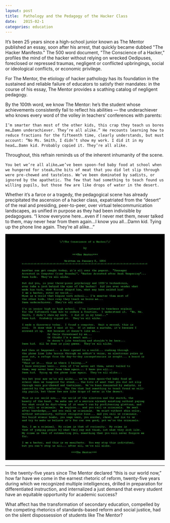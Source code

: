 ```yaml
---
layout: post
title:  Pathology and the Pedagogy of the Hacker Class
date:   2015-02-1
categories: education
---
```



It’s been 25 years since a high-school junior known as The Mentor published an essay, soon after his arrest, that quickly became dubbed "The Hacker Manifesto." The 500 word document, "The Conscience of a Hacker," profiles the mind of the hacker without relying on wrecked Oedipuses, foreclosed or repressed traumas, negligent or conflicted upbringings, social or ideological conflicts, or economic privilege.

For The Mentor, the etiology of hacker pathology has its foundation in the sustained and reliable failure of educators to satisfy their mandates: in the course of his essay, The Mentor provides a scathing catalog of negligent pedagogy.

By the 100th word, we know The Mentor: he’s the student whose achievements consistently fail to reflect his abilities — the underachiever who knows every word of the volley in teachers’ conferences with parents:

    I’m smarter than most of the other kids, this crap they teach us bores me…Damn underachiever. They’re all alike.” He recounts learning how to reduce fractions for the fifteenth time, clearly understands, but must account: “No Ms. Smith, I didn’t show my work. I did it in my head….Damn kid. Probably copied it. They’re all alike.

Throughout, this refrain reminds us of the inherent inhumanity of the scene.

    You bet we’re all alike…we’ve been spoon-fed baby food at school when we hungered for steak…the bits of meat that you did let slip through were pre-chewed and tasteless. We’ve been dominated by sadists, or ignored by the apathetic. The few that had something to teach found us willing pupils, but those few are like drops of water in the desert.

Whether it’s a farce or a tragedy, the pedagogical scene has already precipitated the ascension of a hacker class, expatriated from the “desert” of the real and presiding, peer-to-peer, over virtual telecommunication landscapes, as unified in purpose as they had been indivisible by pedagogues. “I know everyone here…even if I never met them, never talked to them, may never hear from them again…I know you all…Damn kid. Tying up the phone line again. They’re all alike…”

![Conscience of a Hacker](/images/mentor.jpg)

----------------------

In the twenty-five years since The Mentor declared “this is our world now,” how far have we come in the earnest rhetoric of reform, twenty-five years during which we recognized multiple intelligences, drilled in preparation for differentiated instruction, and internalized a just demand that every student have an equitable opportunity for academic success?

What affect has the transformation of secondary education, compelled by the competing rhetorics of standards-based reform and social justice, had on the silent dispossession of students like The Mentor?
